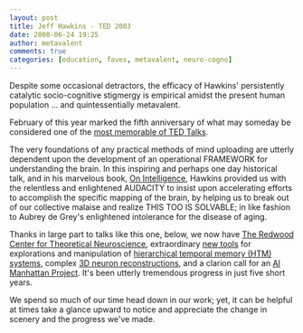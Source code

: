 ```yaml
---
layout: post
title: Jeff Hawkins - TED 2003
date: 2008-06-24 19:25
author: metavalent
comments: true
categories: [education, faves, metavalent, neuro-cogno]
---
```

Despite some occasional detractors, the efficacy of Hawkins' persistently catalytic socio-cognitive stigmergy is empirical amidst the present human population ... and quintessentially metavalent. 

February of this year marked the fifth anniversary of what may someday be considered one of the <a href="https://www.ted.com/index.php/talks/view/id/125">most memorable of TED Talks</a>. 

The very foundations of any practical methods of mind uploading are utterly dependent upon the development of an operational FRAMEWORK for understanding the brain. In this inspiring and perhaps one day historical talk, and in his marvelous book, <a href="https://tinyurl.com/5raumu">On Intelligence</a>, Hawkins provided us with the relentless and enlightened AUDACITY to insist upon accelerating efforts to accomplish the specific mapping of the brain, by helping us to break out of our collective malaise and realize THIS TOO IS SOLVABLE; in like fashion to Aubrey de Grey's enlightened intolerance for the disease of aging.

Thanks in large part to talks like this one, below, we now have <a href="https://redwood.berkeley.edu/">The Redwood Center for Theoretical Neuroscience</a>, extraordinary <a href="https://money.cnn.com/magazines/business2/business2_archive/2007/02/01/8398989/index.htm">new tools</a> for explorations and manipulation of <a href="https://numenta.com/">hierarchical temporal memory (HTM) systems</a>, complex <a href="https://www.mbfbioscience.com/nl_product-demos">3D neuron reconstructions</a>, and a clarion call for an <a href="https://www.kurzweilai.net/articles/art0701.html?printable=1">AI Manhattan Project</a>. It's been utterly tremendous progress in just five short years.

We spend so much of our time head down in our work; yet, it can be helpful at times take a glance upward to notice and appreciate the change in scenery and the progress we've made. 

<!--cut and paste-->


